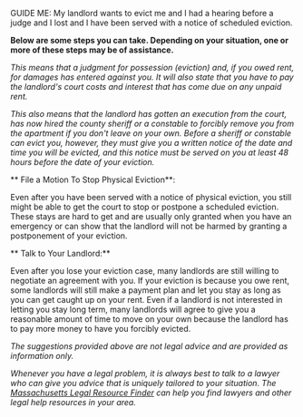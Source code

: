 GUIDE ME: My landlord wants to evict me and I had a hearing before a
judge and I lost and I have been served with a notice of scheduled
eviction.

**Below are some steps you can take.  Depending on your
situation, one or more of these steps may be of assistance.**

*This means that a judgment for possession (eviction) and, if you owed
rent, for damages has entered against you. It will also state that you
have to pay the landlord's court costs and interest that has come due on
any unpaid rent.*

*This also means that the landlord has gotten an execution from the
court, has now hired the county sheriff or a constable to forcibly
remove you from the apartment if you don't leave on your own. Before a
sheriff or constable can evict you, however, they must give you a
written notice of the date and time you will be evicted, and this notice
must be served on you at least 48 hours before the date of your
eviction.*

** File a Motion To Stop Physical Eviction**:

Even after you have been served with a notice of physical eviction, you
still might be able to get the court to stop or postpone a scheduled
eviction. These stays are hard to get and are usually only granted when
you have an emergency or can show that the landlord will not be harmed
by granting a postponement of your eviction.

** Talk to Your Landlord:**

Even after you lose your eviction case, many landlords are still willing
to negotiate an agreement with you. If your eviction is because you owe
rent, some landlords will still make a payment plan and let you stay as
long as you can get caught up on your rent. Even if a landlord is not
interested in letting you stay long term, many landlords will agree to
give you a reasonable amount of time to move on your own because the
landlord has to pay more money to have you forcibly evicted.

*The suggestions provided above are not legal advice and are provided as
information only.*

*Whenever you have a legal problem, it is always best to talk to a
lawyer who can give you advice that is uniquely tailored to your
situation. The [Massachusetts Legal Resource Finder](https://masslrf.org/) can
help you find lawyers and other legal help resources in your area.*
